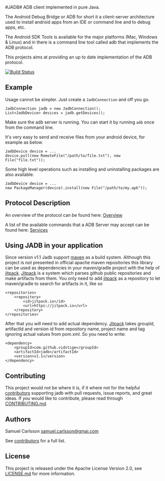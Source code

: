 #JADB#
ADB client implemented in pure Java.

The Android Debug Bridge or ADB for short it a client-server architecture used to install android apps from an IDE or command line and to debug apps, etc.

The Android SDK Tools is available for the major platforms (Mac, Windows & Linux) and in there is a command line tool called adb that implements the ADB protocol.

This projects aims at providing an up to date implementation of the ADB protocol.

[![Build Status](https://travis-ci.org/vidstige/jadb.svg?branch=master)](https://travis-ci.org/vidstige/jadb)

## Example ##
Usage cannot be simpler. Just create a `JadbConnection` and off you go.

    JadbConnection jadb = new JadbConnection();
    List<JadbDevice> devices = jadb.getDevices();

Make sure the adb server is running. You can start it by running `adb` once from the command line.

It's very easy to send and receive files from your android device, for example as below.

    JadbDevice device = ...
    device.pull(new RemoteFile("/path/to/file.txt"), new File("file.txt"));

Some high level operations such as installing and uninstalling packages are also available.

    JadbDevice device = ...
    new PackageManager(device).install(new File("/path/to/my.apk"));

## Protocol Description ##

An overview of the protocol can be found here: [Overview](https://github.com/cgjones/android-system-core/blob/master/adb/OVERVIEW.TXT)

A list of the available commands that a ADB Server may accept can be found here:
[Services](https://github.com/cgjones/android-system-core/blob/master/adb/SERVICES.TXT)


## Using JADB in your application ##

Since version v1.1 Jadb support [maven](https://maven.apache.org/) as a build system. Although this project is not presented in official apache maven 
repositories this library can be used as dependencies in your maven/gradle project with the help of [jitpack](https://jitpack.io). 
[Jitpack](https://jitpack.io) is a system which parses github public repositories and make artifacts from them. 
You only need to add [jitpack](https://jitpack.io) as a repository to let maven/gradle to search for artifacts in it, like so

```
<repositories>
    <repository>
        <id>jitpack.io</id>
        <url>https://jitpack.io</url>
    </repository>
</repositories>
```
 
After that you will need to add actual dependency. [Jitpack](https://jitpack.io) takes groupId, artifactId and version id from repository name, 
project name and tag ignoring actual values from pom.xml. So you need to write:
 
```
<dependency>
    <groupId>com.github.vidstige</groupId>
    <artifactId>jadb</artifactId>
    <version>v1.1</version>
</dependency>
```

## Contributing ##
This project would not be where it is, if it where not for the helpful [contributors](https://github.com/vidstige/jadb/graphs/contributors)
supporting jadb with pull requests, issue reports, and great ideas. If _you_ would like to
contribute, please read through [CONTRIBUTING.md](CONTRIBUTING.md).

## Authors ##
Samuel Carlsson <samuel.carlsson@gmai.com>

See [contributors](https://github.com/vidstige/jadb/graphs/contributors) for a full list.

## License ##
This project is released under the Apache License Version 2.0, see [LICENSE.md](LICENSE.md) for more information.
